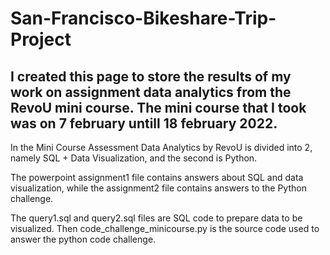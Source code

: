 # San-Francisco-Bikeshare-Trip-Project
I created this page to store the results of my work on assignment data analytics from the RevoU mini course. The mini course that I took was on 7 february untill 18 february 2022.
-----------------------------------------------------------------------------
In the Mini Course Assessment Data Analytics by RevoU is divided into 2, namely SQL + Data Visualization, and the second is Python.
>>
The powerpoint assignment1 file contains answers about SQL and data visualization, while the assignment2 file contains answers to the Python challenge.
>>
The query1.sql and query2.sql files are SQL code to prepare data to be visualized. Then code_challenge_minicourse.py is the source code used to answer the python code challenge.
